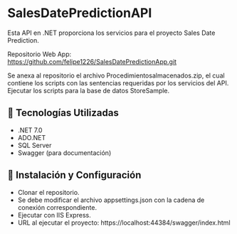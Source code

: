# SalesDatePredictionAPI

Esta API en .NET proporciona los servicios para el proyecto Sales Date Prediction.  

Repositorio Web App: https://github.com/felipe1226/SalesDatePredictionApp.git

Se anexa al repositorio el archivo Procedimientosalmacenados.zip, el cual contiene los scripts con las sentencias requeridas por los servicios del API. Ejecutar los scripts para la base de datos StoreSample.

## 🚀 Tecnologías Utilizadas  
- .NET 7.0
- ADO.NET
- SQL Server  
- Swagger (para documentación)  

## 🔧 Instalación y Configuración  

- Clonar el repositorio.
- Se debe modificar el archivo appsettings.json con la cadena de conexión correspondiente.
- Ejecutar con IIS Express.
- URL al ejecutar el proyecto: https://localhost:44384/swagger/index.html
